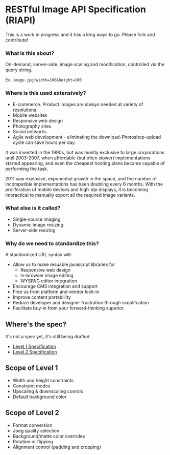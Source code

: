 # RESTful Image API Specification (RIAPI)

This is a work in progress and it has a long ways to go. Please fork and contribute!

### What is this about?

On-demand, server-side, image scaling and modification, controlled via the query string.

Ex. `image.jpg?width=100&height=100`


### Where is this used extensively?

* E-commerce. Product images are always needed at variety of resolutions.
* Mobile websites
* Responsive web design
* Photography sites
* Social networks
* Agile web development - eliminating the download-Photoshop-upload cycle can save hours per day.

It was invented in the 1990s, but was mostly exclusive to large corporations until 2003-2007, when affordable (but often slower) implementations started appearing, and even the cheapest hosting plans became capable of performing the task.

2011 saw explosive, exponential growth in the space, and the number of incompatible implementations has been doubling every 6 months. With the proliferation of mobile devices and high-dpi displays, it is becoming impractical to manually export all the required image variants.

### What else is it called?

* Single-source imaging
* Dynamic image resizing
* Server-side resizing


### Why do we need to standardize this?

A standardized URL syntax will:

* Allow us to make resuable javascript libraries for
  * Responsive web design
  * In-browser image editing
  * WYSIWG editor integration
* Encourage CMS integration and support
* Free us from platform and vendor lock-in
* Improve content portablility
* Reduce developer and designer frustration through simplifcation
* Facilitate buy-in from your forward-thinking superior.

## Where's the spec? 

It's not a spec yet, it's still being drafted. 

* [Level 1 Specification](https://github.com/riapi/riapi/blob/master/level-1.md)
* [Level 2 Specification](https://github.com/riapi/riapi/blob/master/level-2.md)

## Scope of Level 1

* Width and height constraints
* Constraint modes
* Upscaling & downscaling conrols
* Default background color

## Scope of Level 2

* Format conversion
* Jpeg quality selection
* Background/matte color overrides
* Rotation or flipping
* Alignment control (padding and cropping)